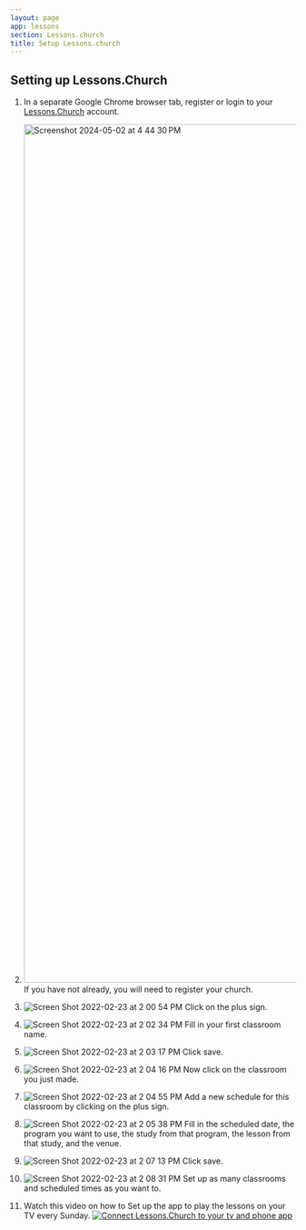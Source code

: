 ```yaml
---
layout: page
app: lessons
section: Lessons.church
title: Setup Lessons.church
---
```


## Setting up Lessons.Church

1. In a separate Google Chrome browser tab, register or login to your [Lessons.Church](https://lessons.church/login) account.

2. <img width="1511" alt="Screenshot 2024-05-02 at 4 44 30 PM" src="https://github.com/ChurchApps/ChurchAppsSupport/assets/65249159/2ea201d2-9d44-4e89-b9cb-2c265657a0f4">
   If you have not already, you will need to register your church.

3. ![Screen Shot 2022-02-23 at 2 00 54 PM](https://user-images.githubusercontent.com/65249159/155400207-23e1bf59-a6fc-4cd8-b155-ab01cf9ca3ac.png)
   Click on the plus sign.

4. ![Screen Shot 2022-02-23 at 2 02 34 PM](https://user-images.githubusercontent.com/65249159/155400403-230a812c-6392-4a1c-8f91-73c366462385.png)
   Fill in your first classroom name.

5. ![Screen Shot 2022-02-23 at 2 03 17 PM](https://user-images.githubusercontent.com/65249159/155400510-2114a64f-abe4-4b53-a62a-16a4630aba3f.png)
   Click save.

6. ![Screen Shot 2022-02-23 at 2 04 16 PM](https://user-images.githubusercontent.com/65249159/155400650-38c70998-ddfe-4514-8c4f-f2b1f45f1959.png)
   Now click on the classroom you just made.

7. ![Screen Shot 2022-02-23 at 2 04 55 PM](https://user-images.githubusercontent.com/65249159/155400768-38e19d62-fa67-40d0-b84c-305b2d3396af.png)
   Add a new schedule for this classroom by clicking on the plus sign.

8. ![Screen Shot 2022-02-23 at 2 05 38 PM](https://user-images.githubusercontent.com/65249159/155401067-4a59d9c4-58f4-4d77-b657-e3d3d1300fc0.png)
   Fill in the scheduled date, the program you want to use, the study from that program, the lesson from that study, and the venue.

9. ![Screen Shot 2022-02-23 at 2 07 13 PM](https://user-images.githubusercontent.com/65249159/155401143-cbfa2035-919e-4063-b0de-7d6357e790a7.png)
   Click save.

10. ![Screen Shot 2022-02-23 at 2 08 31 PM](https://user-images.githubusercontent.com/65249159/155401302-bc6e4c3c-d45e-4d19-b5e7-a3a6cc348599.png)
    Set up as many classrooms and scheduled times as you want to.


11. Watch this video on how to Set up the app to play the lessons on your TV every Sunday.
    [![Connect Lessons.Church to your tv and phone app](https://img.youtube.com/vi/-fs2E4kHo-A/0.jpg)](https://vimeo.com/969317486/6e14e821ab)
